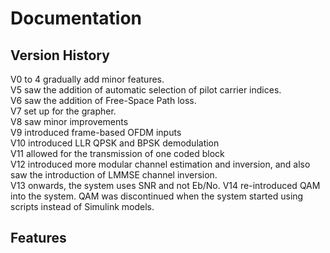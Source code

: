 # Documentation

## Version History
V0 to 4 gradually add minor features. <br />
V5 saw the addition of automatic selection of pilot carrier indices. <br />
V6 saw the addition of Free-Space Path loss. <br />
V7 set up for the grapher. <br />
V8 saw minor improvements <br />
V9 introduced frame-based OFDM inputs <br />
V10 introduced LLR QPSK and BPSK demodulation <br />
V11 allowed for the transmission of one coded block <br /> 
V12 introduced more modular channel estimation and inversion, and also saw the introduction of LMMSE channel inversion. <br />
V13 onwards, the system uses SNR and not Eb/No. 
V14 re-introduced QAM into the system. QAM was discontinued when the system started using scripts instead of Simulink models. 

## Features